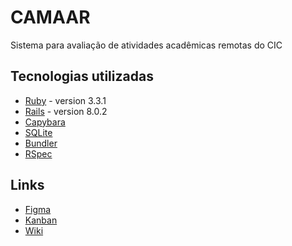 # CAMAAR
Sistema para avaliação de atividades acadêmicas remotas do CIC

## Tecnologias utilizadas
- [Ruby](https://www.ruby-lang.org/pt/) - version 3.3.1
- [Rails]() - version 8.0.2
- [Capybara](https://github.com/teamcapybara/capybara)
- [SQLite](https://sqlite.org/)
- [Bundler](https://bundler.io/)
- [RSpec](https://rspec.info/)

## Links
- [Figma](https://www.figma.com/design/5GVzfaJSBbcXmGvuvAi7WF/Camaar-2024.1?node-id=0-1&t=kcV1vnOSDKwTNOnD-1)
- [Kanban](https://github.com/users/isafurlan/projects/1)
- [Wiki](https://github.com/isafurlan/CAMAAR/wiki)
